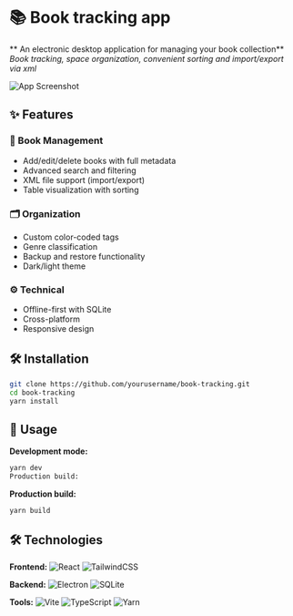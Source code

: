 # 📚 Book tracking app

** An electronic desktop application for managing your book collection**  
*Book tracking, space organization, convenient sorting and import/export via xml*

![App Screenshot](screenshot.png)

## ✨ Features

### 📖 Book Management

- Add/edit/delete books with full metadata
- Advanced search and filtering
- XML file support (import/export)
- Table visualization with sorting

### 🗂 Organization

- Custom color-coded tags
- Genre classification
- Backup and restore functionality
- Dark/light theme

### ⚙ Technical

- Offline-first with SQLite
- Cross-platform
- Responsive design

## 🛠 Installation

```bash
git clone https://github.com/yourusername/book-tracking.git
cd book-tracking
yarn install
```

## 🚀 Usage

**Development mode:**

```bash
yarn dev
Production build:
```

**Production build:**

```bash
yarn build
```

## 🛠 Technologies

**Frontend:**
![React](https://img.shields.io/badge/-React-61DAFB?logo=react&logoColor=white)
![TailwindCSS](https://img.shields.io/badge/-TailwindCSS-38B2AC?logo=tailwind-css&logoColor=white)

**Backend:**
![Electron](https://img.shields.io/badge/-Electron-47848F?logo=electron&logoColor=white)
![SQLite](https://img.shields.io/badge/-SQLite-003B57?logo=sqlite&logoColor=white)

**Tools:**
![Vite](https://img.shields.io/badge/-Vite-646CFF?logo=vite&logoColor=white)
![TypeScript](https://img.shields.io/badge/-TypeScript-3178C6?logo=typescript&logoColor=white)
![Yarn](https://img.shields.io/badge/-Yarn-2C8EBB?logo=yarn&logoColor=white)